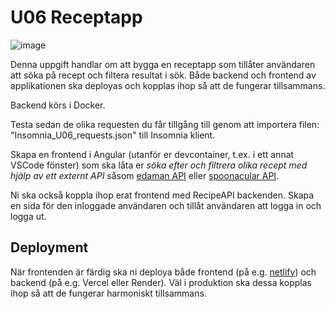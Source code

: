 # U06 Receptapp

![image](https://github.com/user-attachments/assets/4345dedb-3cc4-4d2f-8d15-364d3628ac65)

Denna uppgift handlar om att bygga en receptapp som tillåter användaren att söka på recept och filtera resultat i sök. Både backend och frontend av applikationen ska deployas och kopplas ihop så att de fungerar tillsammans. 

Backend körs i Docker.

Testa sedan de olika requesten du får tillgång till genom att importera filen: "Insomnia_U06_requests.json" till Insomnia klient.

Skapa en frontend i Angular (utanför er devcontainer, t.ex. i ett annat VSCode fönster) som ska låta er *söka efter och filtrera olika recept med hjälp av ett externt API* såsom [edaman API](https://developer.edamam.com/edamam-docs-recipe-api) eller [spoonacular API](https://spoonacular.com/food-api).

Ni ska också koppla ihop erat frontend med RecipeAPI backenden. Skapa en sida för den inloggade användaren och tillåt användaren att logga in och logga ut.

## Deployment

När frontenden är färdig ska ni deploya både frontend (på e.g. [netlify](https://www.netlify.com/)) och backend (på e.g. Vercel eller Render). Väl i produktion ska dessa kopplas ihop så att de fungerar harmoniskt tillsammans. 

